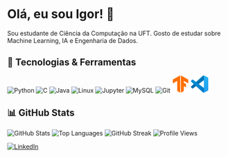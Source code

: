 # Olá, eu sou Igor! 👋

Sou estudante de Ciência da Computação na UFT. Gosto de estudar sobre Machine Learning, IA e Engenharia de Dados.

## 🔧 Tecnologias & Ferramentas
<p float="left">
  <img src="https://cdn.jsdelivr.net/gh/devicons/devicon/icons/python/python-original.svg" alt="Python" width="40" height="40"/>
  <img src="https://cdn.jsdelivr.net/gh/devicons/devicon/icons/c/c-original.svg" alt="C" width="40" height="40"/>
  <img src="https://cdn.jsdelivr.net/gh/devicons/devicon/icons/java/java-original.svg" alt="Java" width="40" height="40"/>
  <img src="https://cdn.jsdelivr.net/gh/devicons/devicon/icons/linux/linux-original.svg" alt="Linux" width="40" height="40"/>
  <img src="https://cdn.jsdelivr.net/gh/devicons/devicon/icons/jupyter/jupyter-original.svg" alt="Jupyter" width="40" height="40"/>
  <img src="https://cdn.jsdelivr.net/gh/devicons/devicon/icons/mysql/mysql-original.svg" alt="MySQL" width="40" height="40"/>
  <img src="https://cdn.jsdelivr.net/gh/devicons/devicon/icons/git/git-original.svg" alt="Git" width="40" height="40"/>
  <img src="https://github.com/devicons/devicon/blob/v2.17.0/icons/tensorflow/tensorflow-original.svg" alt="Tensor Flow" width="40" height="40"/>
  <img src="https://github.com/devicons/devicon/blob/v2.17.0/icons/vscode/vscode-original.svg" alt="VSCode" width="40" height="40"/>
</p>

## 📊 GitHub Stats
![GitHub Stats](https://github-readme-stats.vercel.app/api?username=JIgor08&show_icons=true&count_private=true&theme=radical)
![Top Languages](https://github-readme-stats.vercel.app/api/top-langs/?username=JIgor08&layout=compact&theme=radical)
![GitHub Streak](https://github-readme-streak-stats.herokuapp.com/?user=JIgor08&theme=radical)
![Profile Views](https://komarev.com/ghpvc/?username=JIgor08&color=blue)

[![LinkedIn](https://img.shields.io/badge/LinkedIn-0077B5?style=for-the-badge&logo=linkedin&logoColor=white)](https://www.linkedin.com/in/jo%C3%A3o-d-0b79b931a/)



